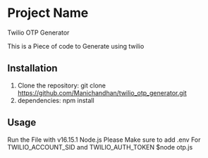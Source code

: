 # Project Name
Twilio OTP Generator

This is a Piece of code to Generate using twilio


## Installation

1. Clone the repository:
   git clone https://github.com/Manichandhan/twilio_otp_generator.git 
2. dependencies:
    npm install

## Usage
Run the File with v16.15.1 Node.js
Please Make sure to add .env For
TWILIO_ACCOUNT_SID and TWILIO_AUTH_TOKEN
$node otp.js



